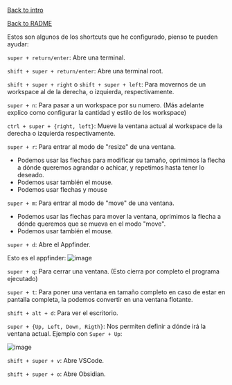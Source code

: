 [Back to intro](Intro.md)

[Back to RADME](README.md)

Estos son algunos de los shortcuts que he configurado, pienso te pueden ayudar:

`super + return/enter`: Abre una terminal.

`shift + super + return/enter`: Abre una terminal root.

`shift + super + right` o `shift + super + left`: Para movernos de un workspace al de la derecha, o izquierda, respectivamente.

`super + n`: Para pasar a un workspace por su numero. (Más adelante explico como configurar la cantidad y estilo de los workspace)

`ctrl + super + {right, left}`: Mueve la ventana actual al workspace de la derecha o izquierda respectivamente.

`super + r`: Para entrar al modo de "resize" de una ventana.
- Podemos usar las flechas para modificar su tamaño, oprimimos la flecha a dónde queremos agrandar o achicar, y repetimos hasta tener lo deseado.
- Podemos usar también el mouse.
- Podemos usar flechas y mouse

`super + m`: Para entrar al modo de "move" de una ventana.
- Podemos usar las flechas para mover la ventana, oprimimos la flecha a dónde queremos que se mueva en el modo "move".
- Podemos usar también el mouse.

`super + d`: Abre el Appfinder.

Esto es el appfinder:
![image](https://github.com/Inf0sth/Kali-linux-Custom/assets/106565371/4528fd15-93dd-4ece-b5ab-00753eb49670)



`super + q`: Para cerrar una ventana. (Esto cierra por completo el programa ejecutado)

`super + t`: Para poner una ventana en tamaño completo en caso de estar en pantalla completa, la podemos convertir en una ventana flotante.

`shift + alt + d`: Para ver el escritorio.

`super + {Up, Left, Down, Rigth}`: Nos permiten definir a dónde irá la ventana actual. 
Ejemplo con `Super + Up`:

![image](https://github.com/Inf0sth/Kali-linux-Custom/assets/106565371/cb53d4fb-a970-4920-a0b3-7cc2eb5dc45c)

`shift + super + v`: Abre VSCode.

`shift + super + o`: Abre Obsidian.


